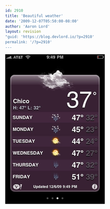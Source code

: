 ```yaml
---
id: 2910
title: 'Beautiful weather'
date: '2009-12-07T05:50:00-08:00'
author: 'Aaron Lord'
layout: revision
"guid: 'https://blog.devlord.io/?p=2910'
permalink: '/?p=2910'
---
```


<p class="mobile-photo"><a href="/assets/img/2011/10/photo-769723.jpg"><img src="/assets/img/2011/10/photo-769723.jpg?w=200" border="0" alt="" /></a></p><div class="blogger-post-footer"><img width='1' height='1' src="/2009/12/07/beautiful-weather/"' /></div>